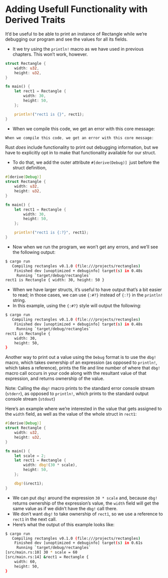 # Adding Usefull Functionality with Derived Traits

It’d be useful to be able to print an instance of Rectangle while we’re debugging our program and see the values for all its fields.

- It we try using the `println!` macro as we have used in previous chapters. This won’t work, however.

```rs
struct Rectangle {
    width: u32,
    height: u32,
}

fn main() {
    let rect1 = Rectangle {
        width: 30,
        height: 50,
    };

    println!("rect1 is {}", rect1);
}
```

- When we compile this code, we get an error with this core message:

```rs
When we compile this code, we get an error with this core message:
```

Rust *does* include functionality to print out debugging information, but we have to explicitly opt in to make that functionality available for our struct. 

- To do that, we add the outer attribute `#[derive(Debug)] `just before the struct definition,

```rs
#[derive(Debug)]
struct Rectangle {
    width: u32,
    height: u32,
}

fn main() {
    let rect1 = Rectangle {
        width: 30,
        height: 50,
    };

    println!("rect1 is {:?}", rect1);
}
```

- Now when we run the program, we won’t get any errors, and we’ll see the following output:

```bash
$ cargo run
   Compiling rectangles v0.1.0 (file:///projects/rectangles)
    Finished dev [unoptimized + debuginfo] target(s) in 0.48s
     Running `target/debug/rectangles`
rect1 is Rectangle { width: 30, height: 50 }

```

- When we have larger structs, it’s useful to have output that’s a bit easier to read; in those cases, we can use `{:#?}` instead of `{:?}` in the `println!` string. 
- In this example, using the `{:#?}` style will output the following:

```bash
$ cargo run
   Compiling rectangles v0.1.0 (file:///projects/rectangles)
    Finished dev [unoptimized + debuginfo] target(s) in 0.48s
     Running `target/debug/rectangles`
rect1 is Rectangle {
    width: 30,
    height: 50,
}
```

Another way to print out a value using the `Debug` format is to use the `dbg!` macro, which takes ownership of an expression (as opposed to `println!`, which takes a reference), prints the file and line number of where that `dbg!` macro call occurs in your code along with the resultant value of that expression, and returns ownership of the value.

Note: Calling the `dbg!` macro prints to the standard error console stream (`stderr`), as opposed to `println!`, which prints to the standard output console stream (`stdout`)

Here’s an example where we’re interested in the value that gets assigned to the `width` field, as well as the value of the whole struct in `rect1`:

```rs
#[derive(Debug)]
struct Rectangle {
    width: u32,
    height: u32,
}

fn main() {
    let scale = 2;
    let rect1 = Rectangle {
        width: dbg!(30 * scale),
        height: 50,
    };

    dbg!(&rect1);
}
```

- We can put `dbg!` around the expression `30 * scale` and, because `dbg!` returns ownership of the expression’s value, the `width` field will get the same value as if we didn’t have the `dbg!` call there. 
- We don’t want `dbg!` to take ownership of `rect1`, so we use a reference to `rect1` in the next call. 
- Here’s what the output of this example looks like:

```bash
$ cargo run
   Compiling rectangles v0.1.0 (file:///projects/rectangles)
    Finished dev [unoptimized + debuginfo] target(s) in 0.61s
     Running `target/debug/rectangles`
[src/main.rs:10] 30 * scale = 60
[src/main.rs:14] &rect1 = Rectangle {
    width: 60,
    height: 50,
}
```